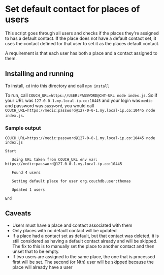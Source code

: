 # Set default contact for places of users

This script goes through all users and checks if the places they're assigned to has a default contact.  If the place does not have a default contact set, it uses the contact defined for that user to set it as the places default contact.

A requirement is that each user has both a place and a contact assigned to them.

## Installing and running

To install, `cd` into this directory and call `npm install`

To run, call `COUCH_URL=https://USER:PASSWORD@CHT-URL node index.js`. So if your URL was `127-0-0-1.my.local-ip.co:10445` and your login was `medic` and password was `password`, you would call `COUCH_URL=https://medic:password@127-0-0-1.my.local-ip.co:10445 node index.js`.

### Sample output

```shell
COUCH_URL=https://medic:password@127-0-0-1.my.local-ip.co:10445 node index.js

Start

   Using URL taken from COUCH_URL env var:  https://medic:password@127-0-0-1.my.local-ip.co:10445

   Found 4 users

   Setting default place for user org.couchdb.user:thomas

   Updated 1 users

End

```

## Caveats

* Users must have a place and contact associated with them
* Only places with no default contact will be updated
* If a place had a contact set as default, but that contact was deleted, it is still considered as having a default contact already and will be skipped. The fix to this is to manually set the place to another contact and then unset that to be empty.
* If two users are assigned to the same place, the one that is processed first will be set.  The second (or Nth) user will be skipped because the place will already have a user
